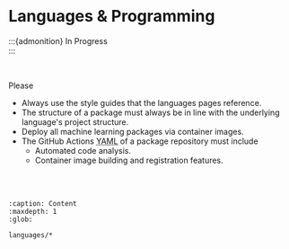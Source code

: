 <br>

# Languages & Programming

:::{admonition} In Progress
<br>
:::

<br>

Please
<ul class="disc">
    <li>Always use the style guides that the languages pages reference.</li>
    <li>The structure of a package must always be in line with the underlying language's project structure.</li>
    <li>Deploy all machine learning packages via container images.</li>
    <li>The GitHub Actions <abbr title="Yet Another Markup Language">YAML</abbr> of a package repository must include  
        <ul><li>Automated code analysis.</li>
            <li>Container image building and registration features.</li>
        </ul>
    </li>
</ul>

<br>
<br>


```{toctree}
:caption: Content
:maxdepth: 1
:glob:

languages/*
```

<br>
<br>
<br>
<br>

<br>
<br>
<br>
<br>
